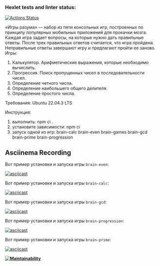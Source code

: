 ### Hexlet tests and linter status:
[![Actions Status](https://github.com/Pewdoloco/frontend-project-44/actions/workflows/hexlet-check.yml/badge.svg)](https://github.com/Pewdoloco/frontend-project-44/actions)

«Игры разума» — набор из пяти консольных игр, построенных по принципу популярных мобильных приложений для прокачки мозга. Каждая игра задает вопросы, на которые нужно дать правильные ответы. После трех правильных ответов считается, что игра пройдена. Неправильные ответы завершают игру и предлагают пройти ее заново. Игры:

1) Калькулятор. Арифметические выражения, которые необходимо вычислить.
2) Прогрессия. Поиск пропущенных чисел в последовательности чисел.
3) Определение четного числа.
4) Определение наибольшего общего делителя.
5) Определение простого числа.

Требования:
    Ubuntu 22.04.3 LTS

Инструкция:
1) выполнить: npm ci .
2) установите зависимости: npm ci 
3) запуск одной из игр:
brain-calc         brain-even         brain-games        brain-gcd          brain-prime        brain-progression

## Asciinema Recording

Вот пример установки и запуска игры `brain-even`:

[![asciicast](https://asciinema.org/a/GSSyAhwDMLHAFwQGzrly69z1r.svg)](https://asciinema.org/a/GSSyAhwDMLHAFwQGzrly69z1r)

Вот пример установки и запуска игры `brain-calc`:

[![asciicast](https://asciinema.org/a/cpQvcO4KPX5vLX2MIpr83FdO4.svg)](https://asciinema.org/a/cpQvcO4KPX5vLX2MIpr83FdO4)

Вот пример установки и запуска игры `brain-gcd`:

[![asciicast](https://asciinema.org/a/nDv6j1xVV7ZD63zGRfnJg2MiN.svg)](https://asciinema.org/a/nDv6j1xVV7ZD63zGRfnJg2MiN)

Вот пример установки и запуска игры `brain-progression`:

[![asciicast](https://asciinema.org/a/cKGzHFjdlVDjKRYjKkIK8jMxx.svg)](https://asciinema.org/a/cKGzHFjdlVDjKRYjKkIK8jMxx)

Вот пример установки и запуска игры `brain-prime`:

[![asciicast](https://asciinema.org/a/ksLpLcyB2iTvXuhuSVHCOwbig.svg)](https://asciinema.org/a/ksLpLcyB2iTvXuhuSVHCOwbig)

**[![Maintainability](https://api.codeclimate.com/v1/badges/486c0c248084c32d14fb/maintainability)](https://codeclimate.com/github/Pewdoloco/frontend-project-44/maintainability)**



